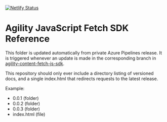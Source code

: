 [![Netlify Status](https://api.netlify.com/api/v1/badges/c45f5d6e-923b-4019-820e-826e6185017d/deploy-status)](https://app.netlify.com/sites/keen-easley-cec13b/deploys)
# Agility JavaScript Fetch SDK Reference

This folder is updated automatically from private Azure Pipelines release. It is triggered whenever an update is made in the corresponding branch in [agility-content-fetch-js-sdk](https://github.com/agility/agility-content-fetch-js-sdk). 

This repository should only ever include a directory listing of versioned docs, and a single index.html that redirects requests to the latest release.

Example:
- 0.0.1 (folder)
- 0.0.2 (folder)
- 0.0.3 (folder)
- index.html (file)
